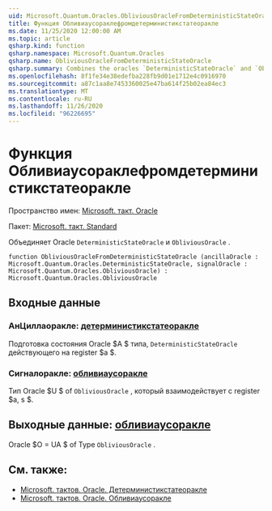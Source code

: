 ```yaml
---
uid: Microsoft.Quantum.Oracles.ObliviousOracleFromDeterministicStateOracle
title: Функция Обливиаусораклефромдетерминистикстатеоракле
ms.date: 11/25/2020 12:00:00 AM
ms.topic: article
qsharp.kind: function
qsharp.namespace: Microsoft.Quantum.Oracles
qsharp.name: ObliviousOracleFromDeterministicStateOracle
qsharp.summary: Combines the oracles `DeterministicStateOracle` and `ObliviousOracle`.
ms.openlocfilehash: 8f1fe34e38edefba228fb9d01e1712e4c0916970
ms.sourcegitcommit: a87c1aa8e7453360025e47ba614f25b02ea84ec3
ms.translationtype: MT
ms.contentlocale: ru-RU
ms.lasthandoff: 11/26/2020
ms.locfileid: "96226695"
---
```

# <a name="obliviousoraclefromdeterministicstateoracle-function"></a>Функция Обливиаусораклефромдетерминистикстатеоракле

Пространство имен: [Microsoft. такт. Oracle](xref:Microsoft.Quantum.Oracles)

Пакет: [Microsoft. такт. Standard](https://nuget.org/packages/Microsoft.Quantum.Standard)


Объединяет Oracle `DeterministicStateOracle` и `ObliviousOracle` .

```qsharp
function ObliviousOracleFromDeterministicStateOracle (ancillaOracle : Microsoft.Quantum.Oracles.DeterministicStateOracle, signalOracle : Microsoft.Quantum.Oracles.ObliviousOracle) : Microsoft.Quantum.Oracles.ObliviousOracle
```


## <a name="input"></a>Входные данные

### <a name="ancillaoracle--deterministicstateoracle"></a>АнЦиллаоракле: [детерминистикстатеоракле](xref:Microsoft.Quantum.Oracles.DeterministicStateOracle)

Подготовка состояния Oracle $A $ типа, `DeterministicStateOracle` действующего на register $a $.


### <a name="signaloracle--obliviousoracle"></a>Сигналоракле: [обливиаусоракле](xref:Microsoft.Quantum.Oracles.ObliviousOracle)

Тип Oracle $U $ of `ObliviousOracle` , который взаимодействует с register $a, s $.



## <a name="output--obliviousoracle"></a>Выходные данные: [обливиаусоракле](xref:Microsoft.Quantum.Oracles.ObliviousOracle)

Oracle $O = UA $ of Type `ObliviousOracle` .

## <a name="see-also"></a>См. также:

- [Microsoft. тактов. Oracle. Детерминистикстатеоракле](xref:Microsoft.Quantum.Oracles.DeterministicStateOracle)
- [Microsoft. тактов. Oracle. Обливиаусоракле](xref:Microsoft.Quantum.Oracles.ObliviousOracle)